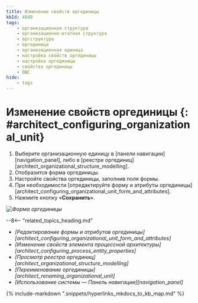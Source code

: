 ```yaml
---
title: Изменение свойств оргединицы
kbId: 4848
tags:
    - организационная структура
    - организационно-штатная структура
    - оргструктура
    - оргединица
    - организационная единица
    - настройка свойств оргединицы
    - настройка оргединицы
    - свойства оргединицы
    - ОШС
hide:
    - tags
---
```


# Изменение свойств оргединицы {: #architect_configuring_organizational_unit}

1. Выберите организационную единицу в [панели навигации][navigation_panel], либо в [реестре оргединиц][architect_organizational_structure_modelling].
2. Отобразится форма оргединицы.
3. Настройте свойства оргединицы, заполнив поля формы.
4. При необходимости [отредактируйте форму и атрибуты оргединицы][architect_configuring_organizational_unit_form_and_attributes].
5. Нажмите кнопку «**Сохранить**».

*![Форма оргединицы](configuring_organizational_unit_properties.png)*

<div class="relatedTopics" markdown="block">

--8<-- "related_topics_heading.md"

- _[Редактирование формы и атрибутов оргединицы][architect_configuring_organizational_unit_form_and_attributes]_
- _[Изменение свойств элемента процессной архитектуры][architect_configuring_process_entity_properties]_
- _[Просмотр реестра оргединиц][architect_organizational_structure_modelling]_
- _[Переименование оргединицы][architect_renaming_organizational_unit]_
- _[Использование системы — Панель навигации][navigation_panel]_

</div>

{% include-markdown ".snippets/hyperlinks_mkdocs_to_kb_map.md" %}
